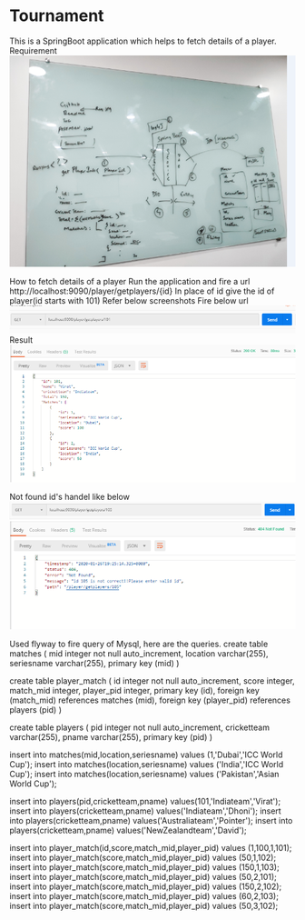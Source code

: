 # Tournament
This is a SpringBoot application which helps to fetch details of a player.
Requirement
![](/Pictures/51.PNG)

How to fetch details of a player
Run the application and fire a url http://localhost:9090/player/getplayers/{id}
In place of id give the id of player(id starts with 101)
Refer below screenshots
Fire below url
![](/Pictures/1.PNG)
Result
![](/Pictures/2.PNG)

Not found id's handel like below
![](/Pictures/3.PNG)
![](/Pictures/4.PNG)

Used flyway to fire query of Mysql, here are the queries.
create table matches (
       mid integer not null auto_increment,
        location varchar(255),
        seriesname varchar(255),
        primary key (mid)
    )
	
 create table player_match (
   id integer not null auto_increment,
	score integer,
	match_mid integer,
	player_pid integer,
	primary key (id),
   foreign key (match_mid) 
   references matches (mid),
   foreign key (player_pid) 
   references players (pid)
)

create table players (
   pid integer not null auto_increment,
	cricketteam varchar(255),
	pname varchar(255),
	primary key (pid)
)

insert into matches(mid,location,seriesname) values (1,'Dubai','ICC World Cup');
insert into matches(location,seriesname) values ('India','ICC World Cup');
insert into matches(location,seriesname) values ('Pakistan','Asian World Cup');


insert into players(pid,cricketteam,pname) values(101,'Indiateam','Virat');
insert into players(cricketteam,pname) values('Indiateam','Dhoni');
insert into players(cricketteam,pname) values('Australiateam','Pointer');
insert into players(cricketteam,pname) values('NewZealandteam','David');

insert into player_match(id,score,match_mid,player_pid) values (1,100,1,101);
insert into player_match(score,match_mid,player_pid) values (50,1,102);
insert into player_match(score,match_mid,player_pid) values (150,1,103);
insert into player_match(score,match_mid,player_pid) values (50,2,101);
insert into player_match(score,match_mid,player_pid) values (150,2,102);
insert into player_match(score,match_mid,player_pid) values (60,2,103);
insert into player_match(score,match_mid,player_pid) values (50,3,102);

